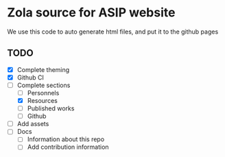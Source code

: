 # Zola source for ASIP website

We use this code to auto generate html files, and put it to the github pages

## TODO

- [x] Complete theming
- [x] Github CI
- [ ] Complete sections
  - [ ] Personnels
  - [x] Resources
  - [ ] Published works
  - [ ] Github
- [ ] Add assets
- [ ] Docs
  - [ ] Information about this repo
  - [ ] Add contribution information
